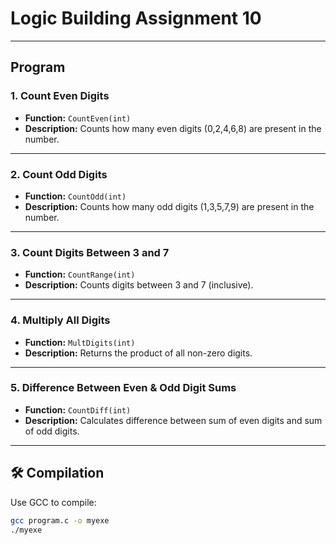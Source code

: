 # Logic Building Assignment 10

---

## Program

### 1. Count Even Digits

- **Function:** `CountEven(int)`
- **Description:** Counts how many even digits (0,2,4,6,8) are present in the number.

---

### 2. Count Odd Digits

- **Function:** `CountOdd(int)`
- **Description:** Counts how many odd digits (1,3,5,7,9) are present in the number.

---

### 3. Count Digits Between 3 and 7

- **Function:** `CountRange(int)`
- **Description:** Counts digits between 3 and 7 (inclusive).

---

### 4. Multiply All Digits

- **Function:** `MultDigits(int)`
- **Description:** Returns the product of all non-zero digits.

---

### 5. Difference Between Even & Odd Digit Sums

- **Function:** `CountDiff(int)`
- **Description:** Calculates difference between sum of even digits and sum of odd digits.

---

## 🛠️ Compilation

Use GCC to compile:

```bash
gcc program.c -o myexe
./myexe
```
